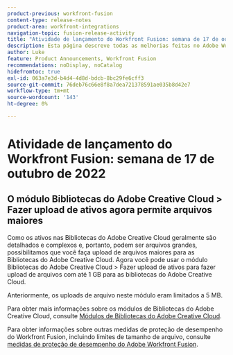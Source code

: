 ```yaml
---
product-previous: workfront-fusion
content-type: release-notes
product-area: workfront-integrations
navigation-topic: fusion-release-activity
title: "Atividade de lançamento do Workfront Fusion: semana de 17 de outubro de 2022"
description: Esta página descreve todas as melhorias feitas no Adobe Workfront Fusion na semana de 17 de outubro de 2022.
author: Luke
feature: Product Announcements, Workfront Fusion
recommendations: noDisplay, noCatalog
hidefromtoc: true
exl-id: 063a7e3d-b4d4-4d8d-bdcb-8bc29fe6cff3
source-git-commit: 76deb76c66e8f8a7dea721378591ae035b8d42e7
workflow-type: tm+mt
source-wordcount: '143'
ht-degree: 0%

---
```


# Atividade de lançamento do Workfront Fusion: semana de 17 de outubro de 2022

## O módulo Bibliotecas do Adobe Creative Cloud > Fazer upload de ativos agora permite arquivos maiores

Como os ativos nas Bibliotecas do Adobe Creative Cloud geralmente são detalhados e complexos e, portanto, podem ser arquivos grandes, possibilitamos que você faça upload de arquivos maiores para as Bibliotecas do Adobe Creative Cloud. Agora você pode usar o módulo Bibliotecas do Adobe Creative Cloud > Fazer upload de ativos para fazer upload de arquivos com até 1 GB para as bibliotecas do Adobe Creative Cloud.

Anteriormente, os uploads de arquivo neste módulo eram limitados a 5 MB.

Para obter mais informações sobre os módulos de Bibliotecas do Adobe Creative Cloud, consulte [Módulos de Bibliotecas do Adobe Creative Cloud](/help/quicksilver/workfront-fusion/apps-and-their-modules/creative-cloud-libraries-modules.md).

Para obter informações sobre outras medidas de proteção de desempenho do Workfront Fusion, incluindo limites de tamanho de arquivo, consulte [medidas de proteção de desempenho do Adobe Workfront Fusion](/help/quicksilver/workfront-fusion/get-started/fusion-performance-guardrails.md).
